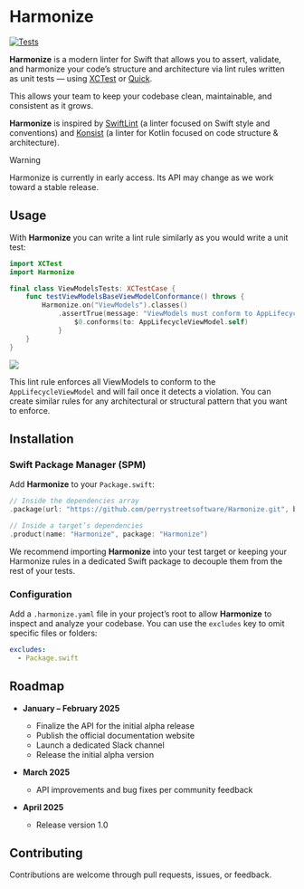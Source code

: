 # Harmonize

[![Tests](https://github.com/perrystreetsoftware/Harmonize/actions/workflows/tests.yaml/badge.svg?branch=main)](https://github.com/perrystreetsoftware/Harmonize/actions/workflows/tests.yaml)

**Harmonize** is a modern linter for Swift that allows you to assert, validate, and harmonize your code’s structure and architecture via lint rules written as unit tests — using [XCTest](https://developer.apple.com/documentation/xctest/) or [Quick](https://github.com/Quick/Quick).

This allows your team to keep your codebase clean, maintainable, and consistent as it grows.

**Harmonize** is inspired by [SwiftLint](https://github.com/realm/SwiftLint) (a linter focused on Swift style and conventions) and [Konsist](https://github.com/LemonAppDev/konsist) (a linter for Kotlin focused on code structure & architecture).

> [!WARNING]
> Harmonize is currently in early access. Its API may change as we work toward a stable release.

## Usage

With **Harmonize** you can write a lint rule similarly as you would write a unit test:

```swift
import XCTest
import Harmonize

final class ViewModelsTests: XCTestCase {
    func testViewModelsBaseViewModelConformance() throws {
        Harmonize.on("ViewModels").classes()
            .assertTrue(message: "ViewModels must conform to AppLifecycleViewModel") {
                $0.conforms(to: AppLifecycleViewModel.self)
            }
    }
}
```

![](assets/viewmodels-rule.png)

This lint rule enforces all ViewModels to conform to the `AppLifecycleViewModel` and will fail once it detects a violation. You can create similar rules for any architectural or structural pattern that you want to enforce.

## Installation

### Swift Package Manager (SPM)

Add **Harmonize** to your `Package.swift`:

```swift
// Inside the dependencies array
.package(url: "https://github.com/perrystreetsoftware/Harmonize.git", branch: "main"),

// Inside a target’s dependencies
.product(name: "Harmonize", package: "Harmonize")
```

We recommend importing **Harmonize** into your test target or keeping your Harmonize rules in a dedicated Swift package to decouple them from the rest of your tests.

### Configuration

Add a `.harmonize.yaml` file in your project’s root to allow **Harmonize** to inspect and analyze your codebase. You can use the `excludes` key to omit specific files or folders:

```yaml
excludes:
  - Package.swift
```

## Roadmap

- **January – February 2025**
  - Finalize the API for the initial alpha release
  - Publish the official documentation website 
  - Launch a dedicated Slack channel
  - Release the initial alpha version

- **March 2025**
  - API improvements and bug fixes per community feedback

- **April 2025**
  - Release version 1.0

## Contributing

Contributions are welcome through pull requests, issues, or feedback.
